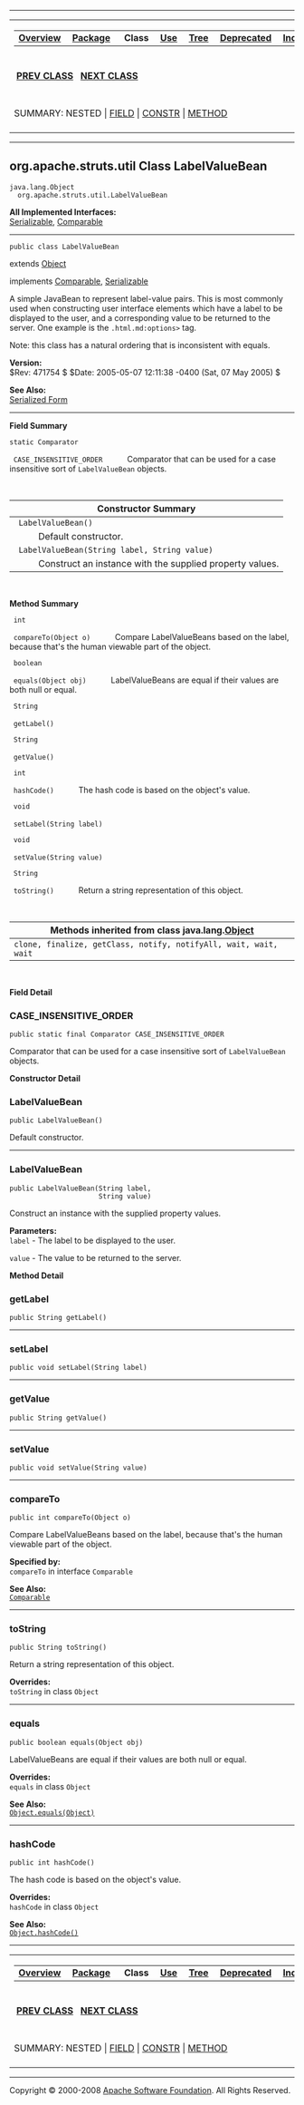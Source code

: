 ------------------------------------------------------------------------

<span id="navbar_top"></span> [](#skip-navbar_top "Skip navigation links")

<table>
<colgroup>
<col width="50%" />
<col width="50%" />
</colgroup>
<tbody>
<tr class="odd">
<td align="left"><span id="navbar_top_firstrow"></span>
<table>
<tbody>
<tr class="odd">
<td align="left"><a href="../../../../overview-summary.html.md"><strong>Overview</strong></a> </td>
<td align="left"><a href="package-summary.html.md"><strong>Package</strong></a> </td>
<td align="left"> <strong>Class</strong> </td>
<td align="left"><a href="class-use/LabelValueBean.html.md"><strong>Use</strong></a> </td>
<td align="left"><a href="package-tree.html.md"><strong>Tree</strong></a> </td>
<td align="left"><a href="../../../../deprecated-list.html.md"><strong>Deprecated</strong></a> </td>
<td align="left"><a href="../../../../index-all.html.md"><strong>Index</strong></a> </td>
<td align="left"><a href="../../../../help-doc.html.md"><strong>Help</strong></a> </td>
</tr>
</tbody>
</table></td>
<td align="left"></td>
</tr>
<tr class="even">
<td align="left"> <a href="../../../../org/apache/struts/util/IteratorAdapter.html.md" title="class in org.apache.struts.util"><strong>PREV CLASS</strong></a>   <a href="../../../../org/apache/struts/util/MessageResources.html" title="class in org.apache.struts.util"><strong>NEXT CLASS</strong></a></td>
<td align="left"><a href="../../../../index.html.md?org/apache/struts/util/LabelValueBean.html"><strong>FRAMES</strong></a>    <a href="LabelValueBean.html"><strong>NO FRAMES</strong></a>    
<a href="../../../../allclasses-noframe.html.md"><strong>All Classes</strong></a></td>
</tr>
<tr class="odd">
<td align="left">SUMMARY: NESTED | <a href="#field_summary">FIELD</a> | <a href="#constructor_summary">CONSTR</a> | <a href="#method_summary">METHOD</a></td>
<td align="left">DETAIL: <a href="#field_detail">FIELD</a> | <a href="#constructor_detail">CONSTR</a> | <a href="#method_detail">METHOD</a></td>
</tr>
</tbody>
</table>

<span id="skip-navbar_top"></span>

------------------------------------------------------------------------

org.apache.struts.util
 Class LabelValueBean
----------------------

    java.lang.Object
      org.apache.struts.util.LabelValueBean

**All Implemented Interfaces:**  
[Serializable](http://java.sun.com/j2se/1.4.2/docs/api/java/io/Serializable.html.md?is-external=true "class or interface in java.io"), [Comparable](http://java.sun.com/j2se/1.4.2/docs/api/java/lang/Comparable.html?is-external=true "class or interface in java.lang")

------------------------------------------------------------------------

    public class LabelValueBean

extends [Object](http://java.sun.com/j2se/1.4.2/docs/api/java/lang/Object.html.md?is-external=true "class or interface in java.lang")

implements [Comparable](http://java.sun.com/j2se/1.4.2/docs/api/java/lang/Comparable.html.md?is-external=true "class or interface in java.lang"), [Serializable](http://java.sun.com/j2se/1.4.2/docs/api/java/io/Serializable.html?is-external=true "class or interface in java.io")

A simple JavaBean to represent label-value pairs. This is most commonly used when constructing user interface elements which have a label to be displayed to the user, and a corresponding value to be returned to the server. One example is the `.html.md:options>` tag.

Note: this class has a natural ordering that is inconsistent with equals.

**Version:**  
$Rev: 471754 $ $Date: 2005-05-07 12:11:38 -0400 (Sat, 07 May 2005) $

**See Also:**  
[Serialized Form](../../../../serialized-form.html.md#org.apache.struts.util.LabelValueBean)

------------------------------------------------------------------------

<span id="field_summary"></span>

**Field Summary**

`static Comparator`

` CASE_INSENSITIVE_ORDER`
           Comparator that can be used for a case insensitive sort of `LabelValueBean` objects.

  <span id="constructor_summary"></span>

| **Constructor Summary**                                             |
|---------------------------------------------------------------------|
| ` LabelValueBean()`                                                 
            Default constructor.                                      |
| ` LabelValueBean(String label, String value)`                       
            Construct an instance with the supplied property values.  |

  <span id="method_summary"></span>

**Method Summary**

` int`

` compareTo(Object o)`
           Compare LabelValueBeans based on the label, because that's the human viewable part of the object.

` boolean`

` equals(Object obj)`
           LabelValueBeans are equal if their values are both null or equal.

` String`

` getLabel()`
            

` String`

` getValue()`
            

` int`

` hashCode()`
           The hash code is based on the object's value.

` void`

` setLabel(String label)`
            

` void`

` setValue(String value)`
            

` String`

` toString()`
           Return a string representation of this object.

 <span id="methods_inherited_from_class_java.lang.Object"></span>

| **Methods inherited from class java.lang.[Object](http://java.sun.com/j2se/1.4.2/docs/api/java/lang/Object.html.md?is-external=true "class or interface in java.lang")** |
|-----------------------------------------------------------------------------------------------------------------------------------------------------------------------|
| `clone, finalize, getClass, notify, notifyAll, wait, wait, wait`                                                                                                      |

 

<span id="field_detail"></span>

**Field Detail**

<span id="CASE_INSENSITIVE_ORDER"></span>

### CASE\_INSENSITIVE\_ORDER

    public static final Comparator CASE_INSENSITIVE_ORDER

Comparator that can be used for a case insensitive sort of `LabelValueBean` objects.

<span id="constructor_detail"></span>

**Constructor Detail**

### LabelValueBean

    public LabelValueBean()

Default constructor.

------------------------------------------------------------------------

### LabelValueBean

    public LabelValueBean(String label,
                          String value)

Construct an instance with the supplied property values.

**Parameters:**  
`label` - The label to be displayed to the user.

`value` - The value to be returned to the server.

<span id="method_detail"></span>

**Method Detail**

### getLabel

    public String getLabel()

------------------------------------------------------------------------

### setLabel

    public void setLabel(String label)

------------------------------------------------------------------------

### getValue

    public String getValue()

------------------------------------------------------------------------

### setValue

    public void setValue(String value)

------------------------------------------------------------------------

### compareTo

    public int compareTo(Object o)

Compare LabelValueBeans based on the label, because that's the human viewable part of the object.

**Specified by:**  
`compareTo` in interface `Comparable`

<!-- -->

**See Also:**  
[`Comparable`](http://java.sun.com/j2se/1.4.2/docs/api/java/lang/Comparable.html.md?is-external=true "class or interface in java.lang")

------------------------------------------------------------------------

### toString

    public String toString()

Return a string representation of this object.

**Overrides:**  
`toString` in class `Object`

------------------------------------------------------------------------

### equals

    public boolean equals(Object obj)

LabelValueBeans are equal if their values are both null or equal.

**Overrides:**  
`equals` in class `Object`

<!-- -->

**See Also:**  
[`Object.equals(Object)`](http://java.sun.com/j2se/1.4.2/docs/api/java/lang/Object.html.md?is-external=true#equals(java.lang.Object) "class or interface in java.lang")

------------------------------------------------------------------------

### hashCode

    public int hashCode()

The hash code is based on the object's value.

**Overrides:**  
`hashCode` in class `Object`

<!-- -->

**See Also:**  
[`Object.hashCode()`](http://java.sun.com/j2se/1.4.2/docs/api/java/lang/Object.html.md?is-external=true#hashCode() "class or interface in java.lang")

------------------------------------------------------------------------

<span id="navbar_bottom"></span> [](#skip-navbar_bottom "Skip navigation links")

<table>
<colgroup>
<col width="50%" />
<col width="50%" />
</colgroup>
<tbody>
<tr class="odd">
<td align="left"><span id="navbar_bottom_firstrow"></span>
<table>
<tbody>
<tr class="odd">
<td align="left"><a href="../../../../overview-summary.html.md"><strong>Overview</strong></a> </td>
<td align="left"><a href="package-summary.html.md"><strong>Package</strong></a> </td>
<td align="left"> <strong>Class</strong> </td>
<td align="left"><a href="class-use/LabelValueBean.html.md"><strong>Use</strong></a> </td>
<td align="left"><a href="package-tree.html.md"><strong>Tree</strong></a> </td>
<td align="left"><a href="../../../../deprecated-list.html.md"><strong>Deprecated</strong></a> </td>
<td align="left"><a href="../../../../index-all.html.md"><strong>Index</strong></a> </td>
<td align="left"><a href="../../../../help-doc.html.md"><strong>Help</strong></a> </td>
</tr>
</tbody>
</table></td>
<td align="left"></td>
</tr>
<tr class="even">
<td align="left"> <a href="../../../../org/apache/struts/util/IteratorAdapter.html.md" title="class in org.apache.struts.util"><strong>PREV CLASS</strong></a>   <a href="../../../../org/apache/struts/util/MessageResources.html" title="class in org.apache.struts.util"><strong>NEXT CLASS</strong></a></td>
<td align="left"><a href="../../../../index.html.md?org/apache/struts/util/LabelValueBean.html"><strong>FRAMES</strong></a>    <a href="LabelValueBean.html"><strong>NO FRAMES</strong></a>    
<a href="../../../../allclasses-noframe.html.md"><strong>All Classes</strong></a></td>
</tr>
<tr class="odd">
<td align="left">SUMMARY: NESTED | <a href="#field_summary">FIELD</a> | <a href="#constructor_summary">CONSTR</a> | <a href="#method_summary">METHOD</a></td>
<td align="left">DETAIL: <a href="#field_detail">FIELD</a> | <a href="#constructor_detail">CONSTR</a> | <a href="#method_detail">METHOD</a></td>
</tr>
</tbody>
</table>

<span id="skip-navbar_bottom"></span>

------------------------------------------------------------------------

Copyright © 2000-2008 [Apache Software Foundation](http://www.apache.org/). All Rights Reserved.
